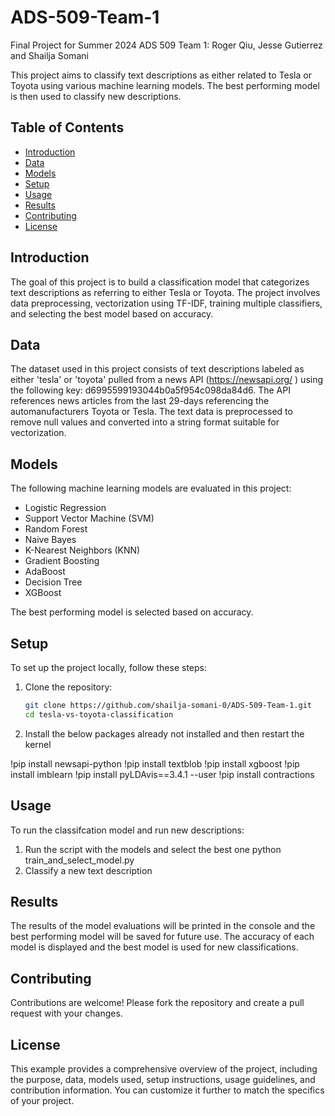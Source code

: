 # ADS-509-Team-1
Final Project for Summer 2024 ADS 509 Team 1: Roger Qiu, Jesse Gutierrez and Shailja Somani

This project aims to classify text descriptions as either related to Tesla or Toyota using various machine learning models. The best performing model is then used to classify new descriptions.

## Table of Contents
- [Introduction](#introduction)
- [Data](#data)
- [Models](#models)
- [Setup](#setup)
- [Usage](#usage)
- [Results](#results)
- [Contributing](#contributing)
- [License](#license)

## Introduction
The goal of this project is to build a classification model that categorizes text descriptions as referring to either Tesla or Toyota. The project involves data preprocessing, vectorization using TF-IDF, training multiple classifiers, and selecting the best model based on accuracy.

## Data
The dataset used in this project consists of text descriptions labeled as either 'tesla' or 'toyota' pulled from a news API (https://newsapi.org/ \) using the following key: d6995599193044b0a5f954c098da84d6. The API references news articles from the last 29-days referencing the automanufacturers Toyota or Tesla. The text data is preprocessed to remove null values and converted into a string format suitable for vectorization.

## Models
The following machine learning models are evaluated in this project:
- Logistic Regression
- Support Vector Machine (SVM)
- Random Forest
- Naive Bayes
- K-Nearest Neighbors (KNN)
- Gradient Boosting
- AdaBoost
- Decision Tree
- XGBoost

The best performing model is selected based on accuracy.

## Setup
To set up the project locally, follow these steps:

1. Clone the repository:
   ```bash
   git clone https://github.com/shailja-somani-0/ADS-509-Team-1.git
   cd tesla-vs-toyota-classification

2. Install the below packages already not installed and then restart the kernel

!pip install newsapi-python
!pip install textblob
!pip install xgboost
!pip install imblearn
!pip install pyLDAvis==3.4.1 --user
!pip install contractions

## Usage
To run the classifcation model and run new descriptions:
1. Run the script with the models and select the best one
    python train_and_select_model.py
2. Classify a new text description

## Results
The results of the model evaluations will be printed in the console and the best performing model will be saved for future use. The accuracy of each model is displayed and the best model is used for new classifications.

## Contributing
Contributions are welcome! Please fork the repository and create a pull request with your changes.

## License
This example provides a comprehensive overview of the project, including the purpose, data, models used, setup instructions, usage guidelines, and contribution information. You can customize it further to match the specifics of your project.
